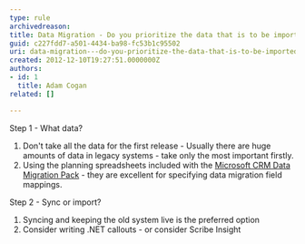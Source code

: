 ```yaml
---
type: rule
archivedreason: 
title: Data Migration - Do you prioritize the data that is to be imported?
guid: c227fdd7-a501-4434-ba98-fc53b1c95502
uri: data-migration---do-you-prioritize-the-data-that-is-to-be-imported
created: 2012-12-10T19:27:51.0000000Z
authors:
- id: 1
  title: Adam Cogan
related: []

---
```



<p>
          Step 1 - What data?
        </p>
        <ol>
          <li>Don't take all the data for the first release - Usually there are huge amounts
            of data in legacy systems - take only the most important firstly.</li>
          <li>Using the planning spreadsheets included with the <a target="_blank" href="http&#58;//www.microsoft.com/en-us/download/details.aspx?id=20015">
            Microsoft CRM Data Migration Pack</a> - they are excellent for specifying data migration
            field mappings.</li>
        </ol>
        <p>Step 2 - Sync or import?</p>
        <ol>
          <li>Syncing and keeping the old system live is the preferred option</li>
          <li>Consider writing .NET callouts - or consider Scribe Insight</li>
        </ol>
<br><excerpt class='endintro'></excerpt><br>




